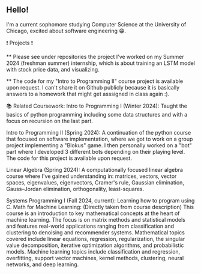 ## Hello!

I'm a current sophomore studying Computer Science at the University of Chicago, excited about software engineering 😁. 

❗ Projects ❗

** Please see under repositories the project I've worked on my Summer 2024 (freshman summer) internship, which is about training an LSTM model with stock price data, and visualizing. 

** The code for my "Intro to Programming II" course project is available upon request. I can't share it on Github publicly because it is basically answers to a homework that might get asssigned in class again :). 

📚 Related Coursework:
Intro to Programming I (Winter 2024): Taught the basics of python programming including some data structures and with a focus on recursion on the last part. 

Intro to Programming II (Spring 2024): A continuation of the python course that focused on software implementation, where we got to work on a group project implementing a "Blokus" game. I then personally worked on a "bot" part where I developed 3 different bots depending on their playing level. The code for this project is available upon request. 

Linear Algebra (Spring 2024): A computationally focused linear algebra course where I've gained understanding in: matrices, vectors, vector spaces, eigenvalues, eigenvectors, Cramer's rule, Gaussian elimination, Gauss–Jordan elimination, orthogonality, least-squares. 

Systems Programming I (Fall 2024, current): Learning how to program using C. 
Math for Machine Learning: (Directly taken from course description) This course is an introduction to key mathematical concepts at the heart of machine learning. The focus is on matrix methods and statistical models and features real-world applications ranging from classification and clustering to denoising and recommender systems. Mathematical topics covered include linear equations, regression, regularization, the singular value decomposition, iterative optimization algorithms, and probabilistic models. Machine learning topics include classification and regression, overfitting, support vector machines, kernel methods, clustering, neural networks, and deep learning.
